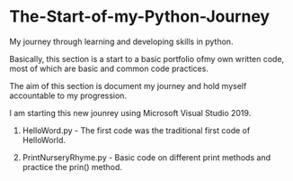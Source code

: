 # The-Start-of-my-Python-Journey
My journey through learning and developing skills in python.

Basically, this section is a start to a basic portfolio ofmy own written code, most of which are basic and common code practices.

The aim of this section is document my journey and hold myself accountable to my progression.

I am starting this new jounrey using Microsoft Visual Studio 2019.

1. HelloWord.py - The first code was the traditional first code of HelloWorld.

2. PrintNurseryRhyme.py - Basic code on different print methods and practice the prin() method.
